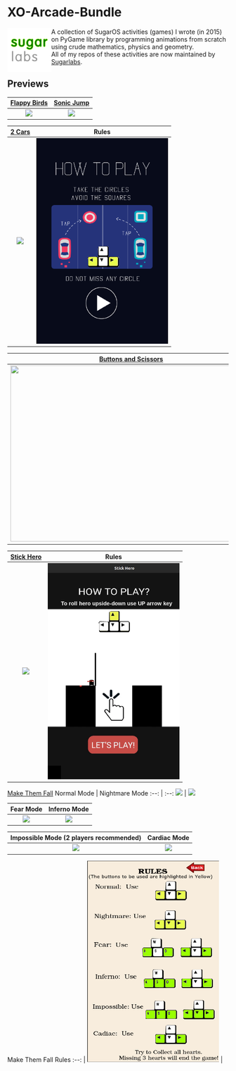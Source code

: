 # XO-Arcade-Bundle

[<img align="left" ahref="" src="/blobs/sugarlabs.png" width="100" height="100" />](https://github.com/sugarlabs)
A collection of SugarOS activities (games) I wrote (in 2015) on PyGame library by programming animations from scratch using crude mathematics, physics and geometry. <br>
All of my repos of these activities are now maintained by [Sugarlabs](https://github.com/sugarlabs).

## Previews

[Flappy Birds](https://github.com/sugarlabs/flappy-birds-activity) | [Sonic Jump](https://github.com/sugarlabs/sonic-jump-activity)
:--: | :--:
<img src="/blobs/flappy.gif" width="300" /> | <img src="/blobs/sonic.gif" width="300" />

[2 Cars](https://github.com/sugarlabs/2-cars-activity) | Rules
:--: | :--:
<img src="/blobs/2_cars.gif" width="300" /> | <img src="/blobs/2_cars_rules.png" width="300" />

[Buttons and Scissors](https://github.com/sugarlabs/buttons-and-scissors-activity) |  Rules
:--: | :--:
<img src="/blobs/button_and_scissors.gif" height="400" width="550" /> | <img src="/blobs/bns_rules.png" height="400" width="400" />

[Stick Hero](https://github.com/sugarlabs/stick-hero-activity) | Rules
:--: | :--:
<img src="/blobs/stick_hero.gif" width="300" /> | <img src="/blobs/stick_hero_rules.gif" width="300" />

[Make Them Fall](https://github.com/sugarlabs/make-them-fall-activity)
Normal Mode | Nightmare Mode
:--: | :--:
<img src="/blobs/make_them_normal.gif" width="300" /> | <img src="/blobs/make_them_nightmare.gif" width="300" />

Fear Mode | Inferno Mode
:--: | :--:
<img src="/blobs/make_them_fear.gif" width="300" /> | <img src="/blobs/make_them_inferno.gif" width="300" />

Impossible Mode (2 players recommended) | Cardiac Mode
:--: | :--:
<img src="/blobs/make_them_impossible.gif" width="300" /> | <img src="/blobs/make_them_cardiac.gif" width="300" />

Make Them Fall Rules
:--: |
<img src="/blobs/make_them_rules.png" width="300" /> | 

<br>
